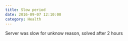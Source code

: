```yaml
---
title: Slow period
date: 2016-09-07 12:10:00
category: Health
---
```


Server was slow for unknow reason, solved after 2 hours
